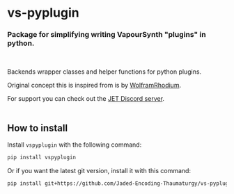 # vs-pyplugin

### Package for simplifying writing VapourSynth "plugins" in python.

<br>

Backends wrapper classes and helper functions for python plugins.

Original concept this is inspired from is by [WolframRhodium](https://github.com/WolframRhodium/muvsfunc/tree/master/Collections).

For support you can check out the [JET Discord server](https://discord.gg/XTpc6Fa9eB). <br><br>

## How to install

Install `vspyplugin` with the following command:

```sh
pip install vspyplugin
```

Or if you want the latest git version, install it with this command:

```sh
pip install git+https://github.com/Jaded-Encoding-Thaumaturgy/vs-pyplugin.git
```

